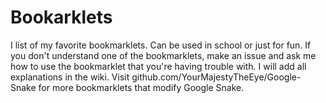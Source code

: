# Bookarklets
I list of my favorite bookmarklets. Can be used in school or just for fun.
If you don't understand one of the bookmarklets, make an issue and ask me how to use the bookmarklet that you're having trouble with. I will add all explanations in the wiki. Visit github.com/YourMajestyTheEye/Google-Snake for more bookmarklets that modify Google Snake.
